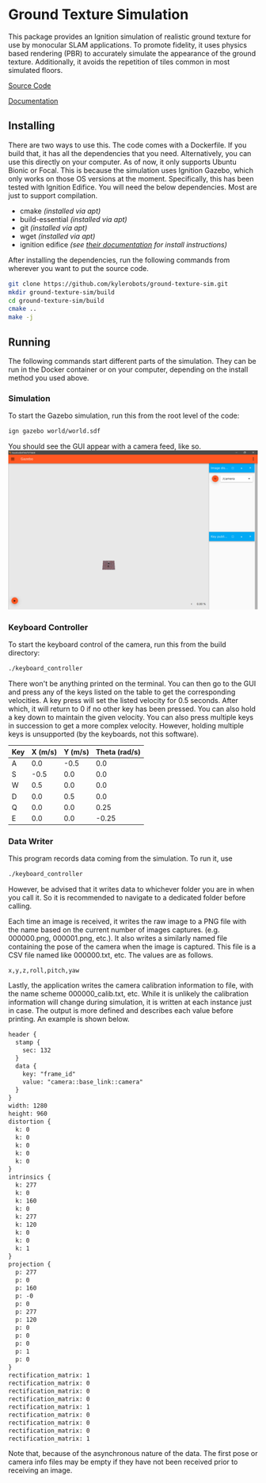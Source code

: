 # Ground Texture Simulation
This package provides an Ignition simulation of realistic ground texture for use by monocular SLAM applications. To
promote fidelity, it uses physics based rendering (PBR) to accurately simulate the appearance of the ground texture.
Additionally, it avoids the repetition of tiles common in most simulated floors.

[Source Code](https://github.com/kylerobots/ground-texture-sim)

[Documentation](https://kylerobots.github.io/ground-texture-sim/)

## Installing ##
There are two ways to use this. The code comes with a Dockerfile. If you build that, it has all the dependencies that
you need. Alternatively, you can use this directly on your computer. As of now, it only supports Ubuntu Bionic or Focal.
This is because the simulation uses Ignition Gazebo, which only works on those OS versions at the moment. Specifically,
this has been tested with Ignition Edifice. You will need the below dependencies. Most are just to support compilation.

* cmake *(installed via apt)*
* build-essential *(installed via apt)*
* git *(installed via apt)*
* wget *(installed via apt)*
* ignition edifice *(see [their documentation](https://www.ignitionrobotics.org/docs/edifice/install_ubuntu) for install
instructions)*

After installing the dependencies, run the following commands from wherever you want to put the source code.
```bash
git clone https://github.com/kylerobots/ground-texture-sim.git
mkdir ground-texture-sim/build
cd ground-texture-sim/build
cmake ..
make -j
```

## Running ##
The following commands start different parts of the simulation. They can be run in the Docker container or on your
computer, depending on the install method you used above.

### Simulation ###
To start the Gazebo simulation, run this from the root level of the code:
```bash
ign gazebo world/world.sdf
```
You should see the GUI appear with a camera feed, like so.
![Example GUI](GUI.png)

### Keyboard Controller ###
To start the keyboard control of the camera, run this from the build directory:
```bash
./keyboard_controller
```
There won't be anything printed on the terminal. You can then go to the GUI and press any of the keys listed on the
table to get the corresponding velocities. A key press will set the listed velocity for 0.5 seconds. After which, it
will return to 0 if no other key has been pressed. You can also hold a key down to maintain the given velocity. You
can also press multiple keys in succession to get a more complex velocity. However, holding multiple keys is
unsupported (by the keyboards, not this software).

| Key | X (m/s) | Y (m/s) | Theta (rad/s) |
| --- | ------- | ------- | ------------- |
| A   | 0.0     | -0.5    | 0.0           |
| S   | -0.5    | 0.0     | 0.0           |
| W   | 0.5     | 0.0     | 0.0           |
| D   | 0.0     | 0.5     | 0.0           |
| Q   | 0.0     | 0.0     | 0.25          |
| E   | 0.0     | 0.0     | -0.25         |

### Data Writer ###
This program records data coming from the simulation. To run it, use
```bash
./keyboard_controller
```
However, be advised that it writes data to whichever folder you are in when you call it. So it is recommended to
navigate to a dedicated folder before calling.

Each time an image is received, it writes the raw image to a PNG file with the name based on the current number of
images captures. (e.g. 000000.png, 000001.png, etc.). It also writes a similarly named file containing the pose of the
camera when the image is captured. This file is a CSV file named like 000000.txt, etc. The values are as follows.
```
x,y,z,roll,pitch,yaw
```
Lastly, the application writes the camera calibration information to file, with the name scheme 000000_calib.txt, etc.
While it is unlikely the calibration information will change during simulation, it is written at each instance just in
case. The output is more defined and describes each value before printing. An example is shown below.

```
header {
  stamp {
    sec: 132
  }
  data {
    key: "frame_id"
    value: "camera::base_link::camera"
  }
}
width: 1280
height: 960
distortion {
  k: 0
  k: 0
  k: 0
  k: 0
  k: 0
}
intrinsics {
  k: 277
  k: 0
  k: 160
  k: 0
  k: 277
  k: 120
  k: 0
  k: 0
  k: 1
}
projection {
  p: 277
  p: 0
  p: 160
  p: -0
  p: 0
  p: 277
  p: 120
  p: 0
  p: 0
  p: 0
  p: 1
  p: 0
}
rectification_matrix: 1
rectification_matrix: 0
rectification_matrix: 0
rectification_matrix: 0
rectification_matrix: 1
rectification_matrix: 0
rectification_matrix: 0
rectification_matrix: 0
rectification_matrix: 1
```

Note that, because of the asynchronous nature of the data. The first pose or camera info files may be empty if they have
not been received prior to receiving an image.
